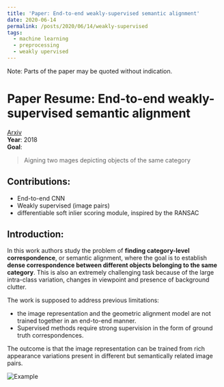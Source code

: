 ```yaml
---
title: 'Paper: End-to-end weakly-supervised semantic alignment'
date: 2020-06-14
permalink: /posts/2020/06/14/weakly-supervised
tags:
  - machine learning
  - preprocessing
  - weakly upervised
---
```

Note: Parts of the paper may be quoted without indication.  

# Paper Resume: End-to-end weakly-supervised semantic alignment  
[Arxiv](https://arxiv.org/pdf/1712.06861.pdf)  
**Year**: 2018  
**Goal**:  
> Aigning two mages depicting objects of the same category  
## Contributions:   
* End-to-end CNN 
* Weakly supervised (image pairs)
* differentiable soft inlier scoring module, inspired by the RANSAC  
## Introduction:  
In this work authors study the problem of **finding category-level correspondence**,
or semantic alignment, where the goal is to establish **dense correspondence between different objects belonging to the same category**.
This is also an extremely challenging task because of the
large intra-class variation, changes in viewpoint and presence of background clutter.  

The work is supposed to address previous limitations:
* the image representation and the geometric alignment model are not trained
together in an end-to-end manner.  
* Supervised methods require strong supervision in the form of ground truth correspondences.  

The outcome is that the image representation can be
trained from rich appearance variations present in different
but semantically related image pairs.

![Example](https://camo.githubusercontent.com/315c1bcefc0db56ac1d0d25ffbb5896bcac80fd1/687474703a2f2f7777772e64692e656e732e66722f77696c6c6f772f72657365617263682f7765616b616c69676e2f696d616765732f7465617365722e6a7067)
